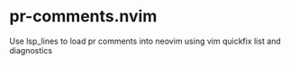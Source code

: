 # pr-comments.nvim
Use lsp_lines to load pr comments into neovim using vim quickfix list and diagnostics
